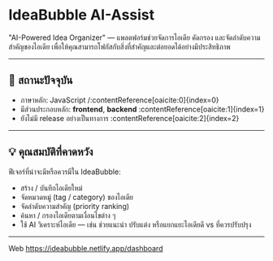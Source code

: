 # IdeaBubble AI-Assist

"AI-Powered Idea Organizer" — แพลตฟอร์มช่วยจัดการไอเดีย คัดกรอง และจัดลำดับความสำคัญของไอเดีย เพื่อให้คุณสามารถโฟกัสกับสิ่งที่สำคัญและต่อยอดได้อย่างมีประสิทธิภาพ

---

## 🚀 สถานะปัจจุบัน

- ภาษาหลัก: JavaScript /:contentReference[oaicite:0]{index=0}  
- มีส่วนประกอบหลัก: **frontend**, **backend** :contentReference[oaicite:1]{index=1}  
- ยังไม่มี release อย่างเป็นทางการ :contentReference[oaicite:2]{index=2}  

---

## 💡 คุณสมบัติที่คาดหวัง

ฟีเจอร์ที่น่าจะมีหรือควรมีใน IdeaBubble:

- สร้าง / บันทึกไอเดียใหม่  
- จัดหมวดหมู่ (tag / category) ของไอเดีย  
- จัดลำดับความสำคัญ (priority ranking)  
- ค้นหา / กรองไอเดียตามเงื่อนไขต่าง ๆ  
- ใช้ AI วิเคราะห์ไอเดีย — เช่น ช่วยแนะนำ ปรับแต่ง หรือแยกแยะไอเดียดี vs ที่ควรปรับปรุง  

---

Web 
https://ideabubble.netlify.app/dashboard

